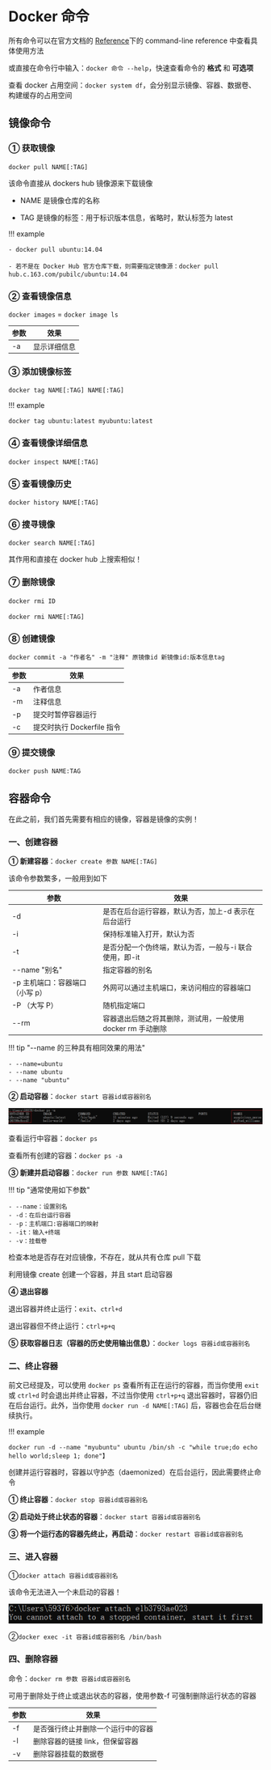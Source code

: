 # Docker 命令

所有命令可以在官方文档的 [Reference](https://docs.docker.com/reference/)下的 command-line reference 中查看具体使用方法

或直接在命令行中输入：`docker 命令 --help`，快速查看命令的 **格式** 和 **可选项**

查看 docker 占用空间：`docker system df`，会分别显示镜像、容器、数据卷、构建缓存的占用空间

## 镜像命令

### ① 获取镜像

`docker pull NAME[:TAG]`

该命令直接从 dockers hub 镜像源来下载镜像

- NAME 是镜像仓库的名称

- TAG 是镜像的标签：用于标识版本信息，省略时，默认标签为 latest

!!! example

    - docker pull ubuntu:14.04

    - 若不是在 Docker Hub 官方仓库下载，则需要指定镜像源：docker pull hub.c.163.com/pubilc/ubuntu:14.04

### ② 查看镜像信息

`docker images` = `docker image ls`

| 参数 | 效果         |
| ---- | ------------ |
| -a   | 显示详细信息 |

### ③ 添加镜像标签

`docker tag NAME[:TAG] NAME[:TAG]`

!!! example

    docker tag ubuntu:latest myubuntu:latest

### ④ 查看镜像详细信息

`docker inspect NAME[:TAG]`

### ⑤ 查看镜像历史

`docker history NAME[:TAG]`

### ⑥ 搜寻镜像

`docker search NAME[:TAG]`

其作用和直接在 docker hub 上搜索相似！

### ⑦ 删除镜像

`docker rmi ID`

`docker rmi NAME[:TAG]`

### ⑧ 创建镜像

`docker commit -a "作者名" -m "注释" 原镜像id 新镜像id:版本信息tag`

| 参数 | 效果                       |
| ---- | -------------------------- |
| -a   | 作者信息                   |
| -m   | 注释信息                   |
| -p   | 提交时暂停容器运行         |
| -c   | 提交时执行 Dockerfile 指令 |

### ⑨ 提交镜像

`docker push NAME:TAG`

## 容器命令

在此之前，我们首先需要有相应的镜像，容器是镜像的实例！

### 一、创建容器

**① 新建容器**：`docker create 参数 NAME[:TAG]`

该命令参数繁多，一般用到如下

| 参数                            | 效果                                                        |
| ------------------------------- | ----------------------------------------------------------- |
| -d                              | 是否在后台运行容器，默认为否，加上-d 表示在后台运行         |
| -i                              | 保持标准输入打开，默认为否                                  |
| -t                              | 是否分配一个伪终端，默认为否，一般与-i 联合使用，即-it      |
| --name "别名"                   | 指定容器的别名                                              |
| -p 主机端口：容器端口（小写 p） | 外网可以通过主机端口，来访问相应的容器端口                  |
| -P （大写 P）                   | 随机指定端口                                                |
| --rm                            | 容器退出后随之将其删除，测试用，一般使用 docker rm 手动删除 |

!!! tip "--name 的三种具有相同效果的用法"

    - --name=ubuntu
    - --name ubuntu
    - --name "ubuntu"

**② 启动容器**：`docker start 容器id或容器别名`

![查看运行容器](https://github.com/WlqFigureBed/FigureBed-one/raw/master/img/20201124100055.png)

查看运行中容器：`docker ps`

查看所有创建的容器：`docker ps -a`

**③ 新建并启动容器**：`docker run 参数 NAME[:TAG]`

!!! tip "通常使用如下参数"

    - --name：设置别名
    - -d：在后台运行容器
    - -p：主机端口:容器端口的映射
    - -it：输入+终端
    - -v：挂载卷

检查本地是否存在对应镜像，不存在，就从共有仓库 pull 下载

利用镜像 create 创建一个容器，并且 start 启动容器

**④ 退出容器**

退出容器并终止运行：`exit`、`ctrl+d`

退出容器但不终止运行：`ctrl+p+q`

**⑤ 获取容器日志（容器的历史使用输出信息）**：`docker logs 容器id或容器别名`

### 二、终止容器

前文已经提及，可以使用 `docker ps` 查看所有正在运行的容器，而当你使用 `exit` 或 `ctrl+d` 时会退出并终止容器，不过当你使用 `ctrl+p+q` 退出容器时，容器仍旧在后台运行。此外，当你使用 `docker run -d NAME[:TAG]` 后，容器也会在后台继续执行。

!!! example

    docker run -d --name "myubuntu" ubuntu /bin/sh -c "while true;do echo hello world;sleep 1; done"】

创建并运行容器时，容器以守护态（daemonized）在后台运行，因此需要终止命令

**① 终止容器**：`docker stop 容器id或容器别名`

**② 启动处于终止状态的容器**：`docker start 容器id或容器别名`

**③ 将一个运行态的容器先终止，再启动**：`docker restart 容器id或容器别名`

### 三、进入容器

①`docker attach 容器id或容器别名`

该命令无法进入一个未启动的容器！

![进入容器](https://github.com/WlqFigureBed/FigureBed-one/raw/master/img/20201124095948.png)

②`docker exec -it 容器id或容器别名 /bin/bash`

### 四、删除容器

命令：`docker rm 参数 容器id或容器别名`

可用于删除处于终止或退出状态的容器，使用参数-f 可强制删除运行状态的容器

| 参数                            | 效果                                                        |
| ------------------------------- | ----------------------------------------------------------- |
|-f|是否强行终止并删除一个运行中的容器|
|-l|删除容器的链接 link，但保留容器|
|-v|删除容器挂载的数据卷|